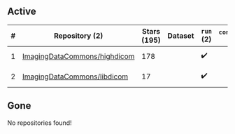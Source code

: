 ## Active
| # | Repository (2) | Stars (195) | Dataset | `run` (2) | `containers-run` | Last Modified |
| --- | --- | --- | --- | --- | --- | --- |
| 1 | [ImagingDataCommons/highdicom](https://github.com/ImagingDataCommons/highdicom) | 178 |  | :heavy_check_mark: |  | 2024-11-10 20:31:45+00:00 |
| 2 | [ImagingDataCommons/libdicom](https://github.com/ImagingDataCommons/libdicom) | 17 |  | :heavy_check_mark: |  | 2024-10-15 15:32:55+00:00 |

## Gone
No repositories found!
